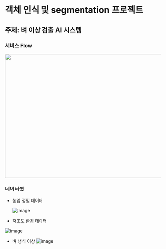 
#  객체 인식 및 segmentation 프로젝트

## 주제: 벼 이상 검출 AI 시스템

### 서비스 Flow
<img src="https://github.com/user-attachments/assets/612bd50b-5eeb-4d1f-9996-f91e32aebd8e" height  =400px width =1000 px>


### 데이터셋
  * 농업 정밀 데이터
 
    ![image](https://github.com/user-attachments/assets/7a1a8908-6dc8-48ef-b919-ce9b70c7d4df)

  * 저조도 환경 데이터
 
  ![image](https://github.com/user-attachments/assets/c884dc04-819d-4055-afd8-e369c5af0a29)

  * 벼 생식 이상
    ![image](https://github.com/user-attachments/assets/dd219014-c73a-41c0-a30c-7f50013730d0)


  
